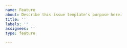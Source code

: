 ```yaml
---
name: Feature
about: Describe this issue template's purpose here.
title: ''
labels: ''
assignees: ''
type: feature

---
```



